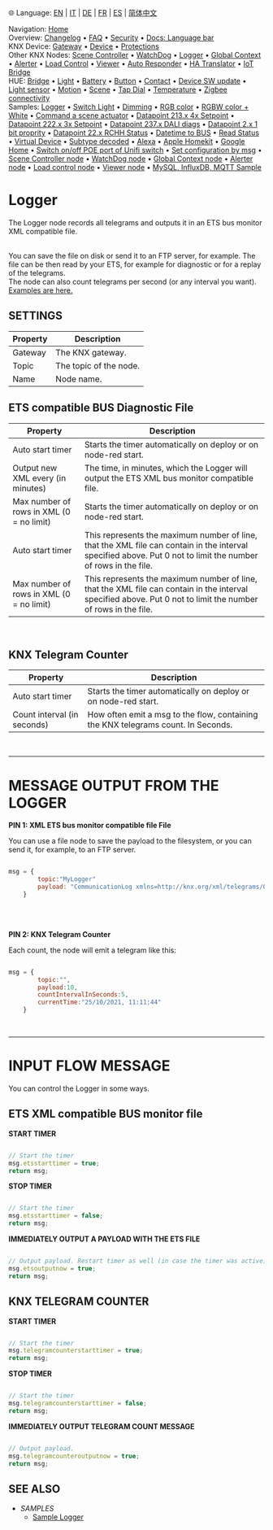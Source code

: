 🌐 Language: [EN](https://supergiovane.github.io/node-red-contrib-knx-ultimate/wiki/Logger-Configuration) | [IT](https://supergiovane.github.io/node-red-contrib-knx-ultimate/wiki/it-Logger-Configuration) | [DE](https://supergiovane.github.io/node-red-contrib-knx-ultimate/wiki/de-Logger-Configuration) | [FR](https://supergiovane.github.io/node-red-contrib-knx-ultimate/wiki/fr-Logger-Configuration) | [ES](https://supergiovane.github.io/node-red-contrib-knx-ultimate/wiki/es-Logger-Configuration) | [简体中文](https://supergiovane.github.io/node-red-contrib-knx-ultimate/wiki/zh-CN-Logger-Configuration)

<!-- NAV START -->
Navigation: [Home](https://supergiovane.github.io/node-red-contrib-knx-ultimate/wiki/Home)  
Overview: [Changelog](https://github.com/Supergiovane/node-red-contrib-knx-ultimate/blob/master/CHANGELOG.md) • [FAQ](https://supergiovane.github.io/node-red-contrib-knx-ultimate/wiki/FAQ-Troubleshoot) • [Security](https://supergiovane.github.io/node-red-contrib-knx-ultimate/wiki/SECURITY) • [Docs: Language bar](https://supergiovane.github.io/node-red-contrib-knx-ultimate/wiki/Docs-Language-Bar)  
KNX Device: [Gateway](https://supergiovane.github.io/node-red-contrib-knx-ultimate/wiki/Gateway-configuration) • [Device](https://supergiovane.github.io/node-red-contrib-knx-ultimate/wiki/Device) • [Protections](https://supergiovane.github.io/node-red-contrib-knx-ultimate/wiki/Protections)  
Other KNX Nodes: [Scene Controller](https://supergiovane.github.io/node-red-contrib-knx-ultimate/wiki/SceneController-Configuration) • [WatchDog](https://supergiovane.github.io/node-red-contrib-knx-ultimate/wiki/WatchDog-Configuration) • [Logger](https://supergiovane.github.io/node-red-contrib-knx-ultimate/wiki/Logger-Configuration) • [Global Context](https://supergiovane.github.io/node-red-contrib-knx-ultimate/wiki/GlobalVariable) • [Alerter](https://supergiovane.github.io/node-red-contrib-knx-ultimate/wiki/Alerter-Configuration) • [Load Control](https://supergiovane.github.io/node-red-contrib-knx-ultimate/wiki/LoadControl-Configuration) • [Viewer](https://supergiovane.github.io/node-red-contrib-knx-ultimate/wiki/knxUltimateViewer) • [Auto Responder](https://supergiovane.github.io/node-red-contrib-knx-ultimate/wiki/KNXAutoResponder) • [HA Translator](https://supergiovane.github.io/node-red-contrib-knx-ultimate/wiki/HATranslator) • [IoT Bridge](https://supergiovane.github.io/node-red-contrib-knx-ultimate/wiki/IoT-Bridge-Configuration)  
HUE: [Bridge](https://supergiovane.github.io/node-red-contrib-knx-ultimate/wiki/HUE%20Bridge%20configuration) • [Light](https://supergiovane.github.io/node-red-contrib-knx-ultimate/wiki/HUE%20Light) • [Battery](https://supergiovane.github.io/node-red-contrib-knx-ultimate/wiki/HUE%20Battery) • [Button](https://supergiovane.github.io/node-red-contrib-knx-ultimate/wiki/HUE%20Button) • [Contact](https://supergiovane.github.io/node-red-contrib-knx-ultimate/wiki/HUE%20Contact%20sensor) • [Device SW update](https://supergiovane.github.io/node-red-contrib-knx-ultimate/wiki/HUE%20Device%20software%20update) • [Light sensor](https://supergiovane.github.io/node-red-contrib-knx-ultimate/wiki/HUE%20Light%20sensor) • [Motion](https://supergiovane.github.io/node-red-contrib-knx-ultimate/wiki/HUE%20Motion) • [Scene](https://supergiovane.github.io/node-red-contrib-knx-ultimate/wiki/HUE%20Scene) • [Tap Dial](https://supergiovane.github.io/node-red-contrib-knx-ultimate/wiki/HUE%20Tapdial) • [Temperature](https://supergiovane.github.io/node-red-contrib-knx-ultimate/wiki/HUE%20Temperature%20sensor) • [Zigbee connectivity](https://supergiovane.github.io/node-red-contrib-knx-ultimate/wiki/HUE%20Zigbee%20connectivity)  
Samples: [Logger](https://supergiovane.github.io/node-red-contrib-knx-ultimate/wiki/Logger-Sample) • [Switch Light](https://supergiovane.github.io/node-red-contrib-knx-ultimate/wiki/-Sample---Switch-light) • [Dimming](https://supergiovane.github.io/node-red-contrib-knx-ultimate/wiki/-Sample---Dimming) • [RGB color](https://supergiovane.github.io/node-red-contrib-knx-ultimate/wiki/-Sample---RGB-Color) • [RGBW color + White](https://supergiovane.github.io/node-red-contrib-knx-ultimate/wiki/-Sample---RGBW-Color-plus-White) • [Command a scene actuator](https://supergiovane.github.io/node-red-contrib-knx-ultimate/wiki/-Sample---Control-a-scene-actuator) • [Datapoint 213.x 4x Setpoint](https://supergiovane.github.io/node-red-contrib-knx-ultimate/wiki/-Sample---DPT213) • [Datapoint 222.x 3x Setpoint](https://supergiovane.github.io/node-red-contrib-knx-ultimate/wiki/-Sample---DPT222) • [Datapoint 237.x DALI diags](https://supergiovane.github.io/node-red-contrib-knx-ultimate/wiki/-Sample---DPT237) • [Datapoint 2.x 1 bit proprity](https://supergiovane.github.io/node-red-contrib-knx-ultimate/wiki/-Sample---DPT2) • [Datapoint 22.x RCHH Status](https://supergiovane.github.io/node-red-contrib-knx-ultimate/wiki/-Sample---DPT22) • [Datetime to BUS](https://supergiovane.github.io/node-red-contrib-knx-ultimate/wiki/-Sample---DateTime-to-BUS) • [Read Status](https://supergiovane.github.io/node-red-contrib-knx-ultimate/wiki/-Sample---Read-value-from-Device) • [Virtual Device](https://supergiovane.github.io/node-red-contrib-knx-ultimate/wiki/-Sample---Virtual-Device) • [Subtype decoded](https://supergiovane.github.io/node-red-contrib-knx-ultimate/wiki/-Sample---Subtype) • [Alexa](https://supergiovane.github.io/node-red-contrib-knx-ultimate/wiki/-Sample---Alexa) • [Apple Homekit](https://supergiovane.github.io/node-red-contrib-knx-ultimate/wiki/-Sample---Apple-Homekit) • [Google Home](https://supergiovane.github.io/node-red-contrib-knx-ultimate/wiki/-Sample---Google-Assistant) • [Switch on/off POE port of Unifi switch](https://supergiovane.github.io/node-red-contrib-knx-ultimate/wiki/-Sample---UnifiPOE) • [Set configuration by msg](https://supergiovane.github.io/node-red-contrib-knx-ultimate/wiki/-Sample-setConfig) • [Scene Controller node](https://supergiovane.github.io/node-red-contrib-knx-ultimate/wiki/Sample-Scene-Node) • [WatchDog node](https://supergiovane.github.io/node-red-contrib-knx-ultimate/wiki/-Sample---WatchDog) • [Global Context node](https://supergiovane.github.io/node-red-contrib-knx-ultimate/wiki/SampleGlobalContextNode) • [Alerter node](https://supergiovane.github.io/node-red-contrib-knx-ultimate/wiki/SampleAlerter) • [Load control node](https://supergiovane.github.io/node-red-contrib-knx-ultimate/wiki/SampleLoadControl) • [Viewer node](https://supergiovane.github.io/node-red-contrib-knx-ultimate/wiki/knxUltimateViewer) • [MySQL, InfluxDB, MQTT Sample](https://supergiovane.github.io/node-red-contrib-knx-ultimate/wiki/Sample-KNX2MQTT-KNX2MySQL-KNX2InfluxDB)
<!-- NAV END -->

# Logger

<p>The Logger node records all telegrams and outputs it in an ETS bus monitor XML compatible file.</p> 
<br/>
You can save the file on disk or send it to an FTP server, for example. The file can be then read by your ETS, for example for diagnostic or for a replay of the telegrams.
<br/>
The node can also count telegrams per second (or any interval you want).
<br/> <a href="https://supergiovane.github.io/node-red-contrib-knx-ultimate/wiki/Logger-Sample" target="_blank">Examples are here.</a>

<br/>

## SETTINGS

|Property|Description|
|--|--|
| Gateway | The KNX gateway. |
| Topic | The topic of the node. |
| Name | Node name. |

## ETS compatible BUS Diagnostic File

|Property|Description|
|--|--|
| Auto start timer | Starts the timer automatically on deploy or on node-red start. |
| Output new XML every (in minutes) | The time, in minutes, which the Logger will output the ETS XML bus monitor compatible file. |
| Max number of rows in XML (0 = no limit) | Starts the timer automatically on deploy or on node-red start. |
| Auto start timer | This represents the maximum number of line, that the XML file can contain in the interval specified above. Put 0 not to limit the number of rows in the file. |
| Max number of rows in XML (0 = no limit) | This represents the maximum number of line, that the XML file can contain in the interval specified above. Put 0 not to limit the number of rows in the file. |
<br/>

## KNX Telegram Counter

|Property|Description|
|--|--|
| Auto start timer | Starts the timer automatically on deploy or on node-red start. |
| Count interval (in seconds) | How often emit a msg to the flow, containing the KNX telegrams count. In Seconds. |

<br/>

---

# MESSAGE OUTPUT FROM THE LOGGER

**PIN 1: XML ETS bus monitor compatible file File**

You can use a file node to save the payload to the filesystem, or you can send it, for example, to an FTP server.

```javascript

msg = {
        topic:"MyLogger" 
        payload: "CommunicationLog xmlns=http://knx.org/xml/telegrams/01 Telegram Timestamp=2020-03-27T07:32:39.470Z Service=L_Data.ind...." (A String containing the XML file)
    } 

```

<br/><br/>

**PIN 2: KNX Telegram Counter**

Each count, the node will emit a telegram like this:

```javascript

msg = {
        topic:"",
        payload:10,
        countIntervalInSeconds:5,
        currentTime:"25/10/2021, 11:11:44"
    } 

```

<br/>

---

# INPUT FLOW MESSAGE

You can control the Logger in some ways.

## ETS XML compatible BUS monitor file

**START TIMER** <br/>

```javascript

// Start the timer
msg.etsstarttimer = true;
return msg;

```

**STOP TIMER** <br/>

```javascript

// Start the timer
msg.etsstarttimer = false;
return msg;

```

**IMMEDIATELY OUTPUT A PAYLOAD WITH THE ETS FILE** <br/>

```javascript

// Output payload. Restart timer as well (in case the timer was active)
msg.etsoutputnow = true;
return msg;

```

## KNX TELEGRAM COUNTER

**START TIMER** <br/>

```javascript

// Start the timer
msg.telegramcounterstarttimer = true;
return msg;

```

**STOP TIMER** <br/>

```javascript

// Start the timer
msg.telegramcounterstarttimer = false;
return msg;

```

**IMMEDIATELY OUTPUT TELEGRAM COUNT MESSAGE** <br/>

```javascript

// Output payload. 
msg.telegramcounteroutputnow = true;
return msg;

```

## SEE ALSO

- _SAMPLES_
  - [Sample Logger](https://supergiovane.github.io/node-red-contrib-knx-ultimate/wiki/Logger-Sample)
